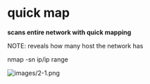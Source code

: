    

# quick map

  

**scans entire network with quick mapping**

NOTE: reveals how many host the network has

nmap -sn ip/ip range

![images/2-1.png](2-1.png)